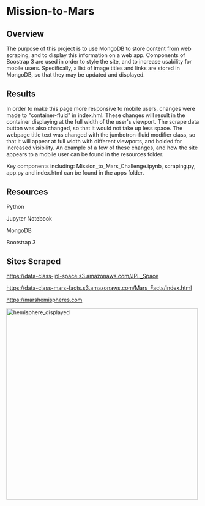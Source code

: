 # Mission-to-Mars

## Overview

The purpose of this project is to use MongoDB to store content from web scraping, and to display this information on a web app. Components of Boostrap 3 are used in order to style the site, and to increase usability for mobile users. Specifically, a list of image titles and links are stored in MongoDB, so that they may be updated and displayed. 

## Results

In order to make this page more responsive to mobile users, changes were made to "container-fluid" in index.hml. These changes will result in the container displaying at the full width of the user's viewport. The scrape data button was also changed, so that it would not take up less space. The webpage title text was changed with the jumbotron-fluid modifier class, so that it will appear at full width with different viewports, and bolded for increased visibility. An example of a few of these changes, and how the site appears to a mobile user can be found in the resources folder. 

Key components including: Mission_to_Mars_Challenge.ipynb, scraping.py, app.py and index.html can be found in the apps folder.

## Resources

Python

Jupyter Notebook

MongoDB

Bootstrap 3

## Sites Scraped

https://data-class-jpl-space.s3.amazonaws.com/JPL_Space

https://data-class-mars-facts.s3.amazonaws.com/Mars_Facts/index.html

https://marshemispheres.com

<img width="500" alt="hemisphere_displayed" src="https://user-images.githubusercontent.com/107224097/188505030-2dae496e-0ff3-42ce-92a9-ff9707176114.png">

